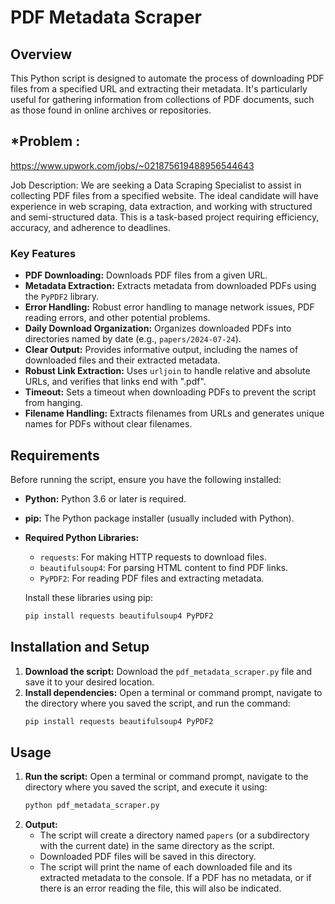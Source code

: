# PDF Metadata Scraper

## Overview

This Python script is designed to automate the process of downloading PDF files from a specified URL and extracting their metadata.  It's particularly useful for gathering information from collections of PDF documents, such as those found in online archives or repositories.

## *Problem  :
https://www.upwork.com/jobs/~021875619488956544643

Job Description:
We are seeking a Data Scraping Specialist to assist in collecting PDF files from a specified website. The ideal candidate will have experience in web scraping, data extraction, and working with structured and semi-structured data. This is a task-based project requiring efficiency, accuracy, and adherence to deadlines.

### Key Features
* **PDF Downloading:** Downloads PDF files from a given URL.
* **Metadata Extraction:** Extracts metadata from downloaded PDFs using the `PyPDF2` library.
* **Error Handling:** Robust error handling to manage network issues, PDF reading errors, and other potential problems.
* **Daily Download Organization:** Organizes downloaded PDFs into directories named by date (e.g., `papers/2024-07-24`).
* **Clear Output:** Provides informative output, including the names of downloaded files and their extracted metadata.
* **Robust Link Extraction:** Uses `urljoin` to handle relative and absolute URLs, and verifies that links end with ".pdf".
* **Timeout:** Sets a timeout when downloading PDFs to prevent the script from hanging.
* **Filename Handling:** Extracts filenames from URLs and generates unique names for PDFs without clear filenames.

## Requirements

Before running the script, ensure you have the following installed:

* **Python:** Python 3.6 or later is required.
* **pip:** The Python package installer (usually included with Python).
* **Required Python Libraries:**
    * `requests`: For making HTTP requests to download files.
    * `beautifulsoup4`: For parsing HTML content to find PDF links.
    * `PyPDF2`: For reading PDF files and extracting metadata.

    Install these libraries using pip:

    ```bash
    pip install requests beautifulsoup4 PyPDF2
    ```

## Installation and Setup

1.  **Download the script:** Download the `pdf_metadata_scraper.py` file and save it to your desired location.
2.  **Install dependencies:** Open a terminal or command prompt, navigate to the directory where you saved the script, and run the command:
    ```bash
    pip install requests beautifulsoup4 PyPDF2
    ```

## Usage

1.  **Run the script:** Open a terminal or command prompt, navigate to the directory where you saved the script, and execute it using:
    ```bash
    python pdf_metadata_scraper.py
    ```
2.  **Output:**
    * The script will create a directory named `papers` (or a subdirectory with the current date) in the same directory as the script.
    * Downloaded PDF files will be saved in this directory.
    * The script will print the name of each downloaded file and its extracted metadata to the console.  If a PDF has no metadata, or if there is an error reading the file, this will also be indicated.

